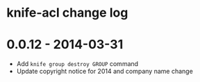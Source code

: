 # knife-acl change log
<!-- latest_release -->
<!-- latest_release -->

<!-- release_rollup -->
<!-- release_rollup -->

<!-- latest_stable_release -->
<!-- latest_stable_release -->
# 0.0.12 - 2014-03-31
- Add `knife group destroy GROUP` command
- Update copyright notice for 2014 and company name change
